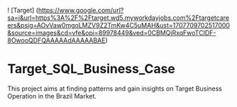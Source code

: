 ! [Target] (https://www.google.com/url?sa=i&url=https%3A%2F%2Ftarget.wd5.myworkdayjobs.com%2Ftargetcareers&psig=AOvVaw0mgoLMZV9Z2TmKw4C5uMAH&ust=1707709702517000&source=images&cd=vfe&opi=89978449&ved=0CBMQjRxqFwoTCIDF-8OwooQDFQAAAAAdAAAAABAE)

# Target_SQL_Business_Case
This project aims at finding patterns and gain insights on Target Business Operation in the Brazil Market.
